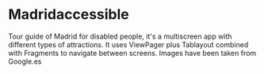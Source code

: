 # Madridaccessible
Tour guide of Madrid for disabled people, it's a multiscreen app with different types of attractions. 
It uses ViewPager plus Tablayout combined with Fragments to navigate between screens.
Images have been taken from Google.es
